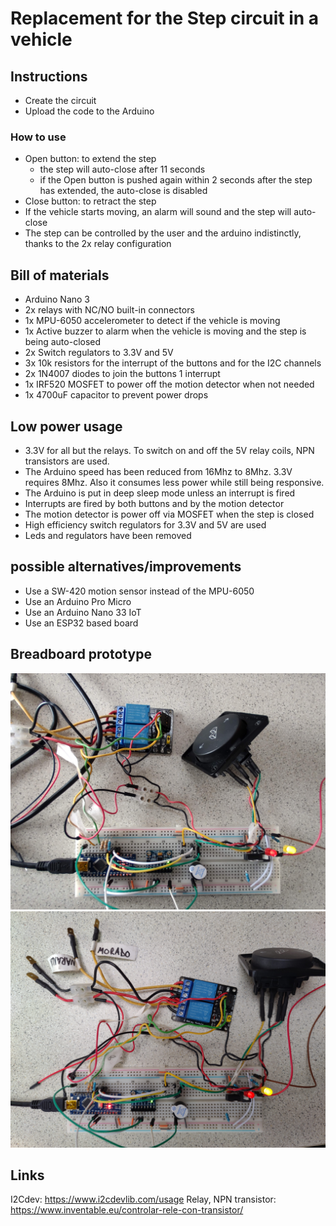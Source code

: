 # Replacement for the Step circuit in a vehicle

## Instructions
- Create the circuit
- Upload the code to the Arduino

### How to use
- Open button: to extend the step
  - the step will auto-close after 11 seconds
  - if the Open button is pushed again within 2 seconds after the step has extended, the auto-close is disabled
- Close button: to retract the step
- If the vehicle starts moving, an alarm will sound and the step will auto-close
- The step can be controlled by the user and the arduino indistinctly, thanks to the 2x relay configuration

## Bill of materials
- Arduino Nano 3
- 2x relays with NC/NO built-in connectors
- 1x MPU-6050 accelerometer to detect if the vehicle is moving
- 1x Active buzzer to alarm when the vehicle is moving and the step is being auto-closed
- 2x Switch regulators to 3.3V and 5V
- 3x 10k resistors for the interrupt of the buttons and for the I2C channels
- 2x 1N4007 diodes to join the buttons 1 interrupt
- 1x IRF520 MOSFET to power off the motion detector when not needed
- 1x 4700uF capacitor to prevent power drops

## Low power usage
  - 3.3V for all but the relays. To switch on and off the 5V relay coils, NPN transistors are used.
  - The Arduino speed has been reduced from 16Mhz to 8Mhz. 3.3V requires 8Mhz. Also it consumes less power while still being responsive.
  - The Arduino is put in deep sleep mode unless an interrupt is fired
  - Interrupts are fired by both buttons and by the motion detector
  - The motion detector is power off via MOSFET when the step is closed
  - High efficiency switch regulators for 3.3V and 5V are used
  - Leds and regulators have been removed

## possible alternatives/improvements
- Use a SW-420 motion sensor instead of the MPU-6050
- Use an Arduino Pro Micro
- Use an Arduino Nano 33 IoT
- Use an ESP32 based board

## Breadboard prototype
![Schematic](images/breadboard_view1.jpg)
![Schematic](images/breadboard_view2.jpg)

## Links

I2Cdev: https://www.i2cdevlib.com/usage
Relay, NPN transistor: https://www.inventable.eu/controlar-rele-con-transistor/
